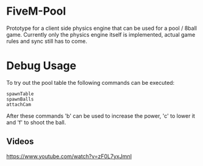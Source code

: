 # FiveM-Pool

Prototype for a client side physics engine that can be used for a pool / 8ball game. Currently only the physics engine itself is implemented, actual game rules and sync still has to come.

# Debug Usage

To try out the pool table the following commands can be executed:

```
spawnTable
spawnBalls
attachCam
```

After these commands 'b' can be used to increase the power, 'c' to lower it and 'f' to shoot the ball.

## Videos

https://www.youtube.com/watch?v=zF0L7yxJmnI

